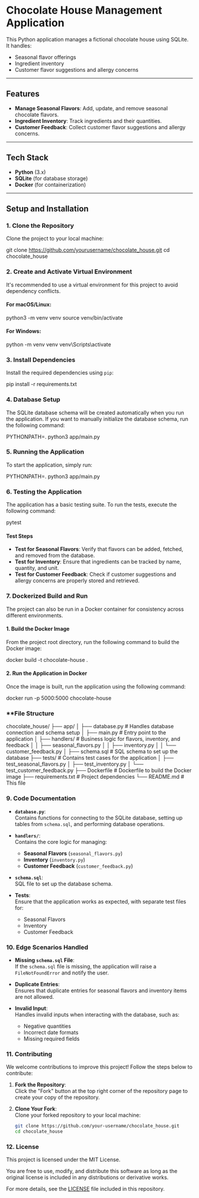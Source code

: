 # Chocolate House Management Application

This Python application manages a fictional chocolate house using SQLite. It handles:
- Seasonal flavor offerings
- Ingredient inventory
- Customer flavor suggestions and allergy concerns

---

## **Features**
- **Manage Seasonal Flavors**: Add, update, and remove seasonal chocolate flavors.
- **Ingredient Inventory**: Track ingredients and their quantities.
- **Customer Feedback**: Collect customer flavor suggestions and allergy concerns.

---

## **Tech Stack**
- **Python** (3.x)
- **SQLite** (for database storage)
- **Docker** (for containerization)

---

## **Setup and Installation**

### **1. Clone the Repository**

Clone the project to your local machine:


git clone https://github.com/yourusername/chocolate_house.git
cd chocolate_house
### **2. Create and Activate Virtual Environment**

It's recommended to use a virtual environment for this project to avoid dependency conflicts.

#### **For macOS/Linux**:


python3 -m venv venv
source venv/bin/activate
#### **For Windows**:


python -m venv venv
venv\Scripts\activate
### **3. Install Dependencies**

Install the required dependencies using `pip`:


pip install -r requirements.txt
### **4. Database Setup**

The SQLite database schema will be created automatically when you run the application. If you want to manually initialize the database schema, run the following command:


PYTHONPATH=. python3 app/main.py
### **5. Running the Application**

To start the application, simply run:


PYTHONPATH=. python3 app/main.py
### **6. Testing the Application**

The application has a basic testing suite. To run the tests, execute the following command:


pytest
#### **Test Steps**

- **Test for Seasonal Flavors**: Verify that flavors can be added, fetched, and removed from the database.
- **Test for Inventory**: Ensure that ingredients can be tracked by name, quantity, and unit.
- **Test for Customer Feedback**: Check if customer suggestions and allergy concerns are properly stored and retrieved.
### **7. Dockerized Build and Run**

The project can also be run in a Docker container for consistency across different environments.

#### **1. Build the Docker Image**

From the project root directory, run the following command to build the Docker image:


docker build -t chocolate-house .
#### **2. Run the Application in Docker**

Once the image is built, run the application using the following command:


docker run -p 5000:5000 chocolate-house
### **File Structure
chocolate_house/
├── app/
│   ├── database.py           # Handles database connection and schema setup
│   ├── main.py               # Entry point to the application
│   ├── handlers/             # Business logic for flavors, inventory, and feedback
│   │   ├── seasonal_flavors.py
│   │   ├── inventory.py
│   │   └── customer_feedback.py
│   ├── schema.sql            # SQL schema to set up the database
├── tests/                    # Contains test cases for the application
│   ├── test_seasonal_flavors.py
│   ├── test_inventory.py
│   └── test_customer_feedback.py
├── Dockerfile                # Dockerfile to build the Docker image
├── requirements.txt          # Project dependencies
└── README.md                 # This file
### **9. Code Documentation**

- **`database.py`**:  
  Contains functions for connecting to the SQLite database, setting up tables from `schema.sql`, and performing database operations.

- **`handlers/`**:  
  Contains the core logic for managing:
  - **Seasonal Flavors** (`seasonal_flavors.py`)
  - **Inventory** (`inventory.py`)
  - **Customer Feedback** (`customer_feedback.py`)

- **`schema.sql`**:  
  SQL file to set up the database schema.

- **Tests**:  
  Ensure that the application works as expected, with separate test files for:
  - Seasonal Flavors
  - Inventory
  - Customer Feedback
### **10. Edge Scenarios Handled**

- **Missing `schema.sql` File**:  
  If the `schema.sql` file is missing, the application will raise a `FileNotFoundError` and notify the user.

- **Duplicate Entries**:  
  Ensures that duplicate entries for seasonal flavors and inventory items are not allowed.

- **Invalid Input**:  
  Handles invalid inputs when interacting with the database, such as:
  - Negative quantities
  - Incorrect date formats
  - Missing required fields
### **11. Contributing**

We welcome contributions to improve this project! Follow the steps below to contribute:

1. **Fork the Repository**:  
   Click the "Fork" button at the top right corner of the repository page to create your copy of the repository.

2. **Clone Your Fork**:  
   Clone your forked repository to your local machine:

   ```bash
   git clone https://github.com/your-username/chocolate_house.git
   cd chocolate_house
### **12. License**

This project is licensed under the MIT License.  

You are free to use, modify, and distribute this software as long as the original license is included in any distributions or derivative works.  

For more details, see the [LICENSE](LICENSE) file included in this repository.
